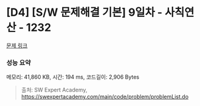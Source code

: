 # [D4] [S/W 문제해결 기본] 9일차 - 사칙연산 - 1232 

[문제 링크](https://swexpertacademy.com/main/code/problem/problemDetail.do?contestProbId=AV141J8KAIcCFAYD) 

### 성능 요약

메모리: 41,860 KB, 시간: 194 ms, 코드길이: 2,906 Bytes



> 출처: SW Expert Academy, https://swexpertacademy.com/main/code/problem/problemList.do